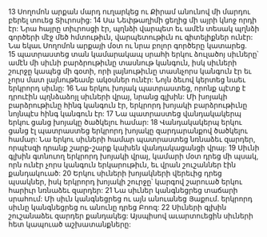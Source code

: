 13 Սողոմոն արքան մարդ ուղարկեց ու Քիրամ անունով մի մարդու բերել տուեց Տիւրոսից: 14 Սա Նեփթաղիմի ցեղից մի այրի կնոջ որդի էր: Նրա հայրը տիւրոսցի էր, պղնձի վարպետ եւ ամէն տեսակ պղնձի գործերի մէջ մեծ հմտութիւն, վարպետութիւն ու գիտելիքներ ունէր: Նա եկաւ Սողոմոն արքայի մօտ ու նրա բոլոր գործերը կատարեց. 15 պատրաստեց տան կամարակապ սրահի երկու ձուլածոյ սիւները՝ ամէն մի սիւնի բարձրութիւնը տասնութ կանգուն, իսկ սիւների շուրջը կապեց մի գօտի, որի լայնութիւնը տասնչորս կանգուն էր եւ չորս մատ լայնութեամբ ակօսներ ունէր: Նոյն ձեւով կերտեց նաեւ երկրորդ սիւնը: 16 Նա երկու խոյակ պատրաստեց, որոնք պէտք է դրուէին պղնձաձոյլ սիւների վրայ, նրանց գլխին: Մի խոյակի բարձրութիւնը հինգ կանգուն էր, երկրորդ խոյակի բարձրութիւնը նոյնպէս հինգ կանգուն էր: 17 Նա պատրաստեց վանդակակերպ երկու ցանց խոյակը ծածկելու համար:
18 Վանդակակերպ երկու ցանց էլ պատրաստեց երկրորդ խոյակը զարդարանքով ծածկելու համար: Նա երկու սիւների համար պատրաստեց նռնաձեւ զարդեր, որպէսզի դրանք շարք-շարք կախեն վանդակացանցի վրայ: 19 Սիւնի գլխին գտնուող երկրորդ խոյակի վրայ, կամարի մօտ դրեց մի պսակ, որն ունէր չորս կանգուն երկարութիւն, եւ վրան շուշաններ էին քանդակուած: 20 Երկու սիւների խոյակների վերեւից դրեց պսակներ, իսկ երկրորդ խոյակի շուրջը՝ կարգով շարուած երկու հարիւր նռնաձեւ զարդեր: 21 Նա սիւներ կանգնեցրեց տաճարի սրահում: Մի սիւն կանգնեցրեց ու այն անուանեց Յաքում. երկրորդ սիւնը կանգնեցրեց ու անունը դրեց Բոոզ: 22 Սիւների գլխին շուշանաձեւ զարդեր քանդակեց: Այսպիսով աւարտուեցին սիւների հետ կապուած աշխատանքները:
